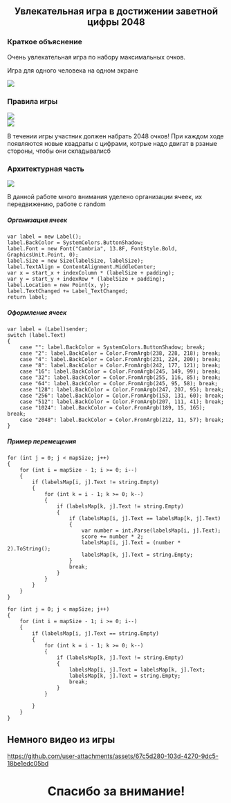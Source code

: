 <div class="text" align="center">
    <h2>Увлекательная игра в достижении заветной цифры 2048</h2>
</div>
<h3>Краткое объяснение</h3>
<p>Очень увлекательная игра по набору максимальных очков. </p>
<p>Игра для одного человека на одном экране</p>
<img src="https://github.com/user-attachments/assets/238e1662-c827-49d3-9318-7bf7c0d4da16" />
<h3>Правила игры</h3>
<img src="https://github.com/user-attachments/assets/e52c78f5-644c-4dd3-8eff-9d59e6f77482" />
<br />
<img src="https://github.com/user-attachments/assets/c9d69792-cef0-4415-934c-ca4a7c62a6d3" />
<br />
<p>В течении игры участник должен набрать 2048 очков! При каждом ходе появляются новые квадраты с цифрами, котрые надо двигат в рзаные стороны, чтобы они складывалисб</p>
<h3>Архитектурная часть</h3>
<img src="https://github.com/user-attachments/assets/cde02753-2830-4bb4-9304-c070f1c7a98b" />
<p>В данной работе много внимания уделено организации ячеек, их передвижению, работе с random</p>

<h5>Организация ячеек</h5>

    var label = new Label();
    label.BackColor = SystemColors.ButtonShadow;
    label.Font = new Font("Cambria", 13.8F, FontStyle.Bold, GraphicsUnit.Point, 0);
    label.Size = new Size(labelSize, labelSize);
    label.TextAlign = ContentAlignment.MiddleCenter;
    var x = start_x + indexColumn * (labelSize + padding);
    var y = start_y + indexRow * (labelSize + padding);
    label.Location = new Point(x, y);
    label.TextChanged += Label_TextChanged;
    return label;

 <h5>Оформление ячеек</h5>


    var label = (Label)sender;
    switch (label.Text)
    {
        case "": label.BackColor = SystemColors.ButtonShadow; break;
        case "2": label.BackColor = Color.FromArgb(238, 228, 218); break;
        case "4": label.BackColor = Color.FromArgb(231, 224, 200); break;
        case "8": label.BackColor = Color.FromArgb(242, 177, 121); break;
        case "16": label.BackColor = Color.FromArgb(245, 149, 99); break;
        case "32": label.BackColor = Color.FromArgb(255, 116, 85); break;
        case "64": label.BackColor = Color.FromArgb(245, 95, 58); break;
        case "128": label.BackColor = Color.FromArgb(247, 207, 95); break;
        case "256": label.BackColor = Color.FromArgb(153, 131, 60); break;
        case "512": label.BackColor = Color.FromArgb(207, 111, 41); break;
        case "1024": label.BackColor = Color.FromArgb(189, 15, 165); break;
        case "2048": label.BackColor = Color.FromArgb(212, 11, 57); break;
    }

 <h5>Пример перемещения</h5>


    for (int j = 0; j < mapSize; j++)
    {
        for (int i = mapSize - 1; i >= 0; i--)
        {
            if (labelsMap[i, j].Text != string.Empty)
            {
                for (int k = i - 1; k >= 0; k--)
                {
                    if (labelsMap[k, j].Text != string.Empty)
                    {
                        if (labelsMap[i, j].Text == labelsMap[k, j].Text)
                        {
                            var number = int.Parse(labelsMap[i, j].Text);
                            score += number * 2;
                            labelsMap[i, j].Text = (number * 2).ToString();
                            labelsMap[k, j].Text = string.Empty;
                        }
                        break;
                    }
                }
            }
        }
    }

    for (int j = 0; j < mapSize; j++)
    {
        for (int i = mapSize - 1; i >= 0; i--)
        {
            if (labelsMap[i, j].Text == string.Empty)
            {
                for (int k = i - 1; k >= 0; k--)
                {
                    if (labelsMap[k, j].Text != string.Empty)
                    {
                        labelsMap[i, j].Text = labelsMap[k, j].Text;
                        labelsMap[k, j].Text = string.Empty;
                        break;
                    }
                }

            }
        }
    }

<h2>Немного видео из игры</h2>  

https://github.com/user-attachments/assets/67c5d280-103d-4270-9dc5-18be1edc05bd


<div class="text" align="center">
    <h1>Спасибо за внимание!</h2>
</div>

